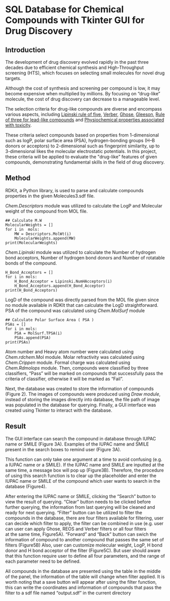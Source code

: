 # SQL Database for Chemical Compounds with Tkinter GUI for Drug Discovery
## Introduction
The development of drug discovery evolved rapidly in the past three decades due to efficient 
chemical synthesis and High-Throughput screening (HTS), which focuses on selecting small 
molecules for novel drug targets.

Although the cost of synthesis and screening per compound is low, it may become expensive when 
multiplied by millions. By focusing on “drug-like” molecule, the cost of drug discovery can 
decrease to a manageable level.

The selection criteria for drug-like compounds are diverse and encompass various aspects, including [Lipinski rule of five](https://doi.org/10.1016/s0169-409x(00)00129-0), 
[Verber](https://doi.org/10.1021/jm020017n), [Ghose](https://doi.org/10.1021/cc9800071), [Gleeson](https://doi.org/10.1021/jm701122q), 
[Rule of three for lead-like compounds](https://doi.org/10.1016/s1359-6446(03)02831-9) and 
[Physiochemical properties associated with toxicity](https://doi.org/10.1016/j.bmcl.2008.07.071).

These criteria select compounds based on properties from 1-dimensional such as logP, polar surface area (PSA), hydrogen-bonding groups (H–B
donors or acceptors) to 2-dimensional such as fingerprint similarity, up to 3-dimensional
likes the molecular electrostatic potentials. In this project, these criteria will be applied to evaluate the "drug-like" features of given compounds, demonstrating fundamental skills in the field of drug discovery. 

## Method
RDKit, a Python library, is used to parse and calculate compounds properties in the given Molecules3.sdf file. 

*Chem.Descriptors* module was utilized to calculate the LogP and Molecular weight of the compound from MOL file.
```
## Calculate M.W
MolecularWeights = []
for i in  mols:
    MW = Descriptors.MolWt(i)
    MolecularWeights.append(MW)
print(MolecularWeights)
```

*Chem.Lipinski* module was utilized to calculate the Number of hydrogen bond acceptors, Number of hydrogen bond donors and Number of
rotatable bonds of the compound.
```
H_Bond_Acceptors = []
for i in mols:
    H_Bond_Acceptor = Lipinski.NumHAcceptors(i)
    H_Bond_Acceptors.append(H_Bond_Acceptor)
print(H_Bond_Acceptors)
```

LogD of the compound was directly parsed from the MOL file given since no module available in
RDKIt that can calculate the LogD straightforward. PSA of the compound was calculated using
*Chem.MolSurf* module
```
## Calculate Polar Surface Area ( PSA )
PSAs = []
for i in mols:
    PSA = MolSurf.TPSA(i)
    PSAs.append(PSA)
print(PSAs)
```
Atom number and Heavy atom number were calculated using *Chem.rdchem*.Mol module. 
Molar refractivity was calculated using *Chem.Crippen* module. Formal charge was calculated using *Chem.Rdmolops* module. 
Then, compounds were classified by three classifiers, “Pass” will be marked on compounds that successfully
pass the criteria of classifier, otherwise it will be marked as “Fail”.

Next, the database was created to store the information of compounds (Figure 2). 
The images of compounds were produced using *Draw module*, instead of storing the images directly into database, the file
path of image was populated in the database for querying. 
Finally, a GUI interface was created using Tkinter to interact with the database.

## Result
The GUI interface can search the compound in database through IUPAC name or SMILE 
(Figure 3A). Examples of the IUPAC name and SMILE present in the search boxes to remind 
user (Figure 3A). 

This function can only take one argument at a time to avoid confusing (e.g. 
a IUPAC name or a SMILE). If the IUPAC name and SMILE are inputted at the same time, a 
message box will pop up (Figure3B). Therefore, the procedure of using this search function 
is to clear up the placeholder and enter the IUPAC name or SMILE of the compound which 
user wants to search in the database (Figure4). 

After entering the IUPAC name or SMILE, 
clicking the “Search” button to view the result of querying. “Clear” button needs to be clicked 
before further querying, the information from last querying will be cleaned and ready for 
next querying. “Filter” button can be utilized to filter the compounds in the database, there 
are four filters available for filtering, user can decide which filter to apply, the filter can be 
combined in use (e.g. user can user can apply Ghose, REOS and Verber filters or all four filters  
at the same time, Figure5A). “Forward” and “Back” button can swich the information of 
compound to another compound that passes the same set of filters (Figure5B) Also, user 
can customize molecular weight, LogP, H bond donor and H bond acceptor of the filter 
(Figure5C). But user should aware that this function require user to define all four 
parameters, and the range of each parameter need to be defined.

All compounds in the 
database are presented using the table in the middle of the panel, the information of the 
table will change when filter applied. It is worth noting that a save button will appear after 
using the filter function, this can write the coordinates and information of compounds that 
pass the filter to a sdf file named “output.sdf” in the current directory